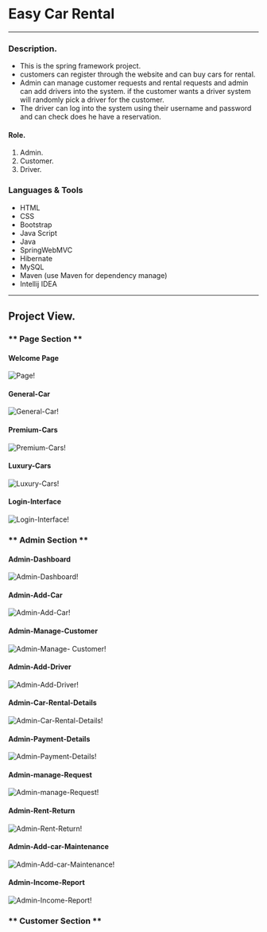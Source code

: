 # Easy Car Rental

---

### Description.
* This is the spring framework project. 
* customers can register through the website and can buy cars for rental. 
* Admin can manage customer requests and rental requests and admin can add drivers into the system. if the customer 
wants a driver system will randomly pick a driver for the customer.
* The driver can log into the system using their username and password and 
can check does he have a reservation.

#### Role.
1. Admin.
2. Customer.
3. Driver.


### Languages & Tools

* HTML
* CSS
* Bootstrap
* Java Script
* Java
* SpringWebMVC
* Hibernate
* MySQL
* Maven (use Maven for dependency manage)
* Intellij IDEA
---

## Project View.

### ** Page Section **

#### Welcome Page
![Page!](Front_End/assets/images/project_ss/Admin/Page.png)

#### General-Car 
![General-Car!](Front_End/assets/images/project_ss/Admin/General-Car.png)

#### Premium-Cars
![Premium-Cars!](Front_End/assets/images/project_ss/Admin/Premium-Cars.png)

#### Luxury-Cars
![Luxury-Cars!](Front_End/assets/images/project_ss/Admin/Luxury-Cars.png)

#### Login-Interface
![Login-Interface!](Front_End/assets/images/project_ss/Admin/Login-Interface.png)


### ** Admin Section **

#### Admin-Dashboard
![Admin-Dashboard!](Front_End/assets/images/project_ss/Admin/Admin-Dashboard.png)

#### Admin-Add-Car
![Admin-Add-Car!](Front_End/assets/images/project_ss/Admin/Admin-Add-Car.png)

#### Admin-Manage-Customer
![Admin-Manage- Customer!](Front_End/assets/images/project_ss/Admin/Admin-Manage-Customer.png)

#### Admin-Add-Driver
![Admin-Add-Driver!](Front_End/assets/images/project_ss/Admin/Admin-Add-Driver.png)

#### Admin-Car-Rental-Details
![Admin-Car-Rental-Details!](Front_End/assets/images/project_ss/Admin/Admin-Car-Rental-Details.png)

#### Admin-Payment-Details
![Admin-Payment-Details!](Front_End/assets/images/project_ss/Admin/Admin-Payment-Details.png)

#### Admin-manage-Request
![Admin-manage-Request!](Front_End/assets/images/project_ss/Admin/Admin-manage-Request.png)

#### Admin-Rent-Return
![Admin-Rent-Return!](Front_End/assets/images/project_ss/Admin/Admin-Rent-Return.png)

#### Admin-Add-car-Maintenance
![Admin-Add-car-Maintenance!](Front_End/assets/images/project_ss/Admin/Admin-Add-car-Maintenance.png)

#### Admin-Income-Report
![Admin-Income-Report!](Front_End/assets/images/project_ss/Admin/Admin-Income-Report.png)


### ** Customer Section **